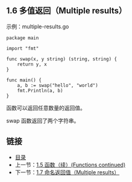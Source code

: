 ## 1.6 多值返回（Multiple results）

示例：multiple-results.go

	package main

	import "fmt"

	func swap(x, y string) (string, string) {
		return y, x
	}

	func main() {
		a, b := swap("hello", "world")
		fmt.Println(a, b)
	}

函数可以返回任意数量的返回值。

swap 函数返回了两个字符串。

## 链接
* [目录](https://github.com/alpha2018/go-zh/blob/master/tour/directory.md)
* 上一节：[1.5 函数（续）(Functions continued)](https://github.com/alpha2018/go-zh/blob/master/tour/01.05.md)
* 下一节：[1.7 命名返回值（Multiple results）](https://github.com/alpha2018/go-zh/blob/master/tour/01.07.md)
